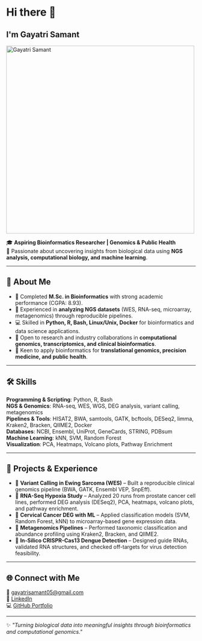 # Hi there 👋

##  I'm Gayatri Samant  

<img src="https://github.com/user-attachments/assets/1eb8577f-c423-427b-b25d-52e5690fe77f" alt="Gayatri Samant" width="500"/>







🎓 **Aspiring Bioinformatics Researcher | Genomics & Public Health**  
🔬 Passionate about uncovering insights from biological data using **NGS analysis, computational biology, and machine learning**.  

---

## 🚀 About Me  
- 🧬 Completed **M.Sc. in Bioinformatics** with strong academic performance (CGPA: 8.93).  
- 🔎 Experienced in **analyzing NGS datasets** (WES, RNA-seq, microarray, metagenomics) through reproducible pipelines.  
- 💻 Skilled in **Python, R, Bash, Linux/Unix, Docker** for bioinformatics and data science applications.  
- 🤝 Open to research and industry collaborations in **computational genomics, transcriptomics, and clinical bioinformatics**.  
- 🌟 Keen to apply bioinformatics for **translational genomics, precision medicine, and public health**.  

---

## 🛠️ Skills  
**Programming & Scripting**: Python, R, Bash  
**NGS & Genomics**: RNA-seq, WES, WGS, DEG analysis, variant calling, metagenomics  
**Pipelines & Tools**: HISAT2, BWA, samtools, GATK, bcftools, DESeq2, limma, Kraken2, Bracken, QIIME2, Docker  
**Databases**: NCBI, Ensembl, UniProt, GeneCards, STRING, PDBsum  
**Machine Learning**: kNN, SVM, Random Forest  
**Visualization**: PCA, Heatmaps, Volcano plots, Pathway Enrichment  

---

## 📂 Projects & Experience  
- 🧬 **Variant Calling in Ewing Sarcoma (WES)** – Built a reproducible clinical genomics pipeline (BWA, GATK, Ensembl VEP, SnpEff).  
- 🔎 **RNA-Seq Hypoxia Study** – Analyzed 20 runs from prostate cancer cell lines, performed DEG analysis (DESeq2), PCA, heatmaps, volcano plots, and pathway enrichment.  
- 🤖 **Cervical Cancer DEG with ML** – Applied classification models (SVM, Random Forest, kNN) to microarray-based gene expression data.  
- 🦠 **Metagenomics Pipelines** – Performed taxonomic classification and abundance profiling using Kraken2, Bracken, and QIIME2.  
- 🧪 **In-Silico CRISPR-Cas13 Dengue Detection** – Designed guide RNAs, validated RNA structures, and checked off-targets for virus detection feasibility.  

---

## 🌐 Connect with Me  
📧 [gayatrisamant05@gmail.com](mailto:gayatrisamant05@gmail.com)  
💼 [LinkedIn](https://www.linkedin.com/in/gayatri-samant-0b4362252)  
💻 [GitHub Portfolio](https://github.com/SamantGayatri2002)  

---

✨ *"Turning biological data into meaningful insights through bioinformatics and computational genomics."*  
<!--
**SamantGayatri2002/SamantGayatri2002** is a ✨ _special_ ✨ repository because its `README.md` (this file) appears on your GitHub profile.

Here are some ideas to get you started:

- 🔭 I’m currently working on ...
- 🌱 I’m currently learning ...
- 👯 I’m looking to collaborate on ...
- 🤔 I’m looking for help with ...
- 💬 Ask me about ...
- 📫 How to reach me: ...
- 😄 Pronouns: ...
- ⚡ Fun fact: ...
-->
